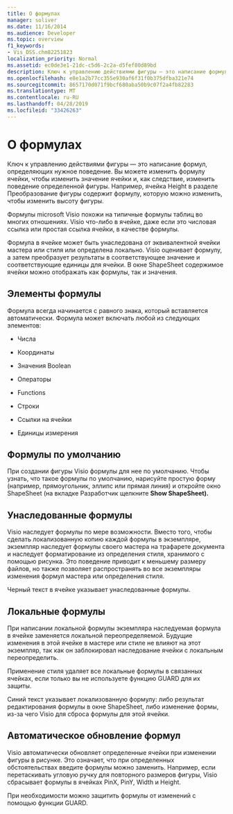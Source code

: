 ```yaml
---
title: О формулах
manager: soliver
ms.date: 11/16/2014
ms.audience: Developer
ms.topic: overview
f1_keywords:
- Vis_DSS.chm82251823
localization_priority: Normal
ms.assetid: ec0de3e1-21dc-c5d6-2c2a-d5fef80d89bd
description: Ключ к управлению действиями фигуры — это написание формул, определяющих нужное поведение. Вы можете изменить формулу ячейки, чтобы изменить значение ячейки и, как следствие, изменить поведение определенной фигуры. Например, ячейка Height в разделе Преобразование фигуры содержит формулу, которую можно изменить, чтобы изменить высоту фигуры.
ms.openlocfilehash: e8e1a2b77cc355e930af6f31f0b375dfba321e74
ms.sourcegitcommit: 8657170d071f9bcf680aba50b9c07f2a4fb82283
ms.translationtype: MT
ms.contentlocale: ru-RU
ms.lasthandoff: 04/28/2019
ms.locfileid: "33426263"
---
```

# <a name="about-formulas"></a>О формулах

Ключ к управлению действиями фигуры — это написание формул, определяющих нужное поведение. Вы можете изменить формулу ячейки, чтобы изменить значение ячейки и, как следствие, изменить поведение определенной фигуры. Например, ячейка Height в разделе Преобразование фигуры содержит формулу, которую можно изменить, чтобы изменить высоту фигуры.
  
Формулы microsoft Visio похожи на типичные формулы таблиц во многих отношениях. Visio что-либо в ячейке, даже если это числовая ссылка или простая ссылка ячейки, в качестве формулы.
  
Формула в ячейке может быть унаследована от эквивалентной ячейки мастера или стиля или определена локально. Visio оценивает формулу, а затем преобразует результаты в соответствующее значение и соответствующие единицы для ячейки. В окне ShapeSheet содержимое ячейки можно отображать как формулы, так и значения.
  
## <a name="elements-of-a-formula"></a>Элементы формулы

Формула всегда начинается с равного знака, который вставляется автоматически. Формула может включать любой из следующих элементов:
  
- Числа
    
- Координаты
    
- Значения Boolean
    
- Операторы
    
- Functions
    
- Строки
    
- Ссылки на ячейки
    
- Единицы измерения
    
## <a name="default-formulas"></a>Формулы по умолчанию

При создании фигуры Visio формулы для нее по умолчанию. Чтобы узнать, что такое формулы по умолчанию, нарисуйте простую форму (например, прямоугольник, эллипс или [](run-in-developer-mode-display-the-developer-tab.md) прямая линия) и откройте окно ShapeSheet (на вкладке Разработчик щелкните **Show ShapeSheet).**
  
## <a name="inherited-formulas"></a>Унаследованные формулы

Visio наследует формулы по мере возможности. Вместо того, чтобы сделать локализованную копию каждой формулы в экземпляре, экземпляр наследует формулы своего мастера на трафарете документа и наследует форматирование из определения стиля, хранимого с помощью рисунка. Это поведение приводит к меньшему размеру файлов, но также позволяет распространять во все экземпляры изменения формул мастера или определения стиля.
  
Черный текст в ячейке указывает унаследованные формулы.
  
## <a name="local-formulas"></a>Локальные формулы

При написании локальной формулы экземпляра наследуемая формула в ячейке заменяется локальной переопределяемой. Будущие изменения в этой ячейке в мастере или стиле не влияют на этот экземпляр, так как он заблокировал наследование ячейки с локальным переопределить.
  
Применение стиля удаляет все локальные формулы в связанных ячейках, если только вы не используете функцию GUARD для их защиты.
  
Синий текст указывает локализованную формулу: либо результат редактирования формулы в окне ShapeSheet, либо изменение формы, из-за чего Visio для сброса формулы для этой ячейки.
  
## <a name="automatic-updates-to-formulas"></a>Автоматическое обновление формул

 Visio автоматически обновляет определенные ячейки при изменении фигуры в рисунке. Это означает, что при определенных обстоятельствах введите формулы можно заменить. Например, если перетаскивать угловую ручку для повторного размеров фигуры, Visio сбрасывает формулы в ячейках PinX, PinY, Width и Height. 
  
При необходимости можно защитить формулы от изменений с помощью функции GUARD.
  

